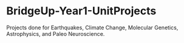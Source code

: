 # BridgeUp-Year1-UnitProjects
Projects done for Earthquakes, Climate Change, Molecular Genetics, Astrophysics, and Paleo Neuroscience. 
